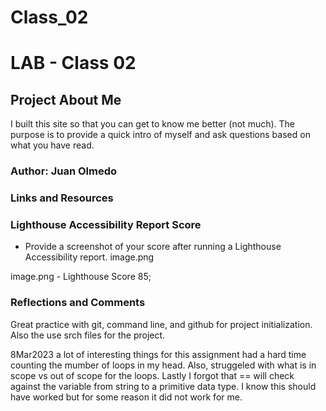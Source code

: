 # Class_02

# LAB - Class 02

## Project About Me

I built this site so that you can get to know me better (not much). The purpose is to provide a quick intro of myself and ask questions based on what you have read.


### Author: Juan Olmedo

### Links and Resources

### Lighthouse Accessibility Report Score

* Provide a screenshot of your score after running a Lighthouse Accessibility report.
image.png

image.png - Lighthouse Score 85;

### Reflections and Comments

Great practice with git, command line, and github for project initialization. Also the use srch files for the project. 

8Mar2023
a lot of interesting things for this assignment had a hard time counting the mumber of loops in my head. Also, struggeled with what is in scope vs out of scope for the loops. Lastly I forgot that == will check against the variable from string to a primitive data type. I know this should have worked but for some reason it did not work for me. 

